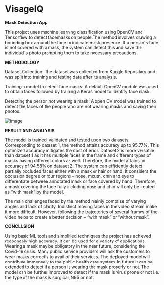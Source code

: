 # VisageIQ
**Mask Detection App**

This project uses machine learning classification using OpenCV and Tensorflow to detect facemasks on people.The method involves drawing a bounding box around the face to indicate mask presence. If a person's face is not covered with a mask, the system can detect this and save the individual's photo prompting them to take necessary precautions.

**METHODOLOGY**

Dataset Collection: The dataset was collected from Kaggle Repository and was split into training and testing data after its analysis.

Training a model to detect face masks: A default OpenCV module was used to obtain faces followed by training a Keras model to identify face mask.

Detecting the person not wearing a mask: A open CV model was trained to detect the faces of the people who are not wearing masks and saving their photos.

![image](https://github.com/vaishvii/VisageIQ/assets/111447942/ee313396-dee6-4e2f-acbe-04bda14c0d21)


**RESULT AND ANALYSIS**

The model is trained, validated and tested upon two datasets. Corresponding to dataset 1, the method attains accuracy up to 95.77%. This optimized accuracy mitigates the cost of error. Dataset 2 is more versatile than dataset 1 as it has multiple faces in the frame and different types of masks having different colors as well. Therefore, the model attains an accuracy of 94.58% on dataset 2. The system can efficiently detect partially occluded faces either with a mask or hair or hand. It considers the occlusion degree of four regions – nose, mouth, chin and eye to differentiate between annotated mask or face covered by hand. Therefore, a mask covering the face fully including nose and chin will only be treated as “with mask” by the model.

The main challenges faced by the method mainly comprise of varying angles and lack of clarity. Indistinct moving faces in the video stream make it more difficult. However, following the trajectories of several frames of the video helps to create a better decision – “with mask” or “without mask”.

**CONCLUSION**

Using basic ML tools and simplified techniques the project has achieved reasonably high accuracy. It can be used for a variety of applications. Wearing a mask may be obligatory in the near future, considering the Covid-19 crisis. Many public service providers will ask the customers to wear masks correctly to avail of their services. The deployed model will contribute immensely to the public health care system. In future it can be extended to detect if a person is wearing the mask properly or not. The model can be further improved to detect if the mask is virus prone or not i.e. the type of the mask is surgical, N95 or not.
